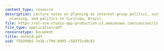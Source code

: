 ```yaml
---
content_type: resource
description: Lecture notes on planning as interest-group politics, sustainability
  planning, and politics in Curitiba, Brazil.
file: https://ol-ocw-studio-app-production.s3.amazonaws.com/courses/11-201-gateway-planning-action-fall-2007/f59204b57e3bc79db995c58375cd9c82_notes8.pdf
file_type: application/pdf
resourcetype: Document
title: notes8.pdf
uid: f59204b5-7e3b-c79d-b995-c58375cd9c82
---
```

